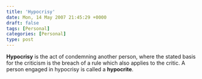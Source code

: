 ```yaml
---
title: 'Hypocrisy'
date: Mon, 14 May 2007 21:45:29 +0000
draft: false
tags: [Personal]
categories: [Personal]
type: post
---
```


**Hypocrisy** is the act of condemning another person, where the stated basis for the criticism is the breach of a rule which also applies to the critic. A person engaged in hypocrisy is called a **hypocrite**.